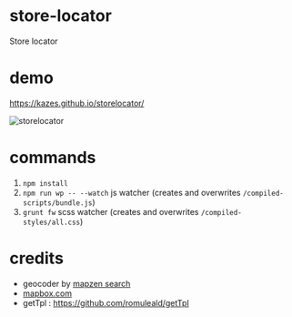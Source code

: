 # store-locator
Store locator

# demo
https://kazes.github.io/storelocator/

![storelocator](https://github.com/kazes/storelocator/raw/master/screenshot/storelocator.png)

# commands
1. `npm install`
2. `npm run wp -- --watch` js watcher (creates and overwrites `/compiled-scripts/bundle.js`)
3. `grunt fw` scss watcher (creates and overwrites `/compiled-styles/all.css`)

# credits 
* geocoder by [mapzen search](https://mapzen.com/documentation/search/)
* [mapbox.com](http://mapbox.com)
* getTpl : https://github.com/romuleald/getTpl

